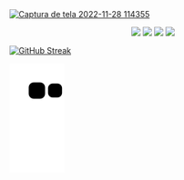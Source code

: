 <a href=""><img width="972" height="330" align="center" alt="Captura de tela 2022-11-28 114355" src="https://user-images.githubusercontent.com/97567643/204306969-fdec3800-334d-491c-b78a-65973f905e52.png"></a>

<div align="center">
  <a href="https://www.instagram.com/bouchra_akl/"><img src="https://img.shields.io/badge/Instagram-E4405F?style=for-the-badge&logo=instagram&logoColor=white"></img></a>
  <a href="https://www.linkedin.com/in/bouchra-akl/"><img src="https://img.shields.io/badge/LinkedIn-0077B5?style=for-the-badge&logo=linkedin&logoColor=white"></img></a>
  <a href="https://twitter.com/AklBouchra"><img src="https://img.shields.io/badge/Twitter-1DA1F2?style=for-the-badge&logo=twitter&logoColor=white"></img></a>
  <a href="mailto:bushraakl1234@gmail.com"><img src="https://img.shields.io/badge/Gmail-D14836?style=for-the-badge&logo=gmail&logoColor=white"></img></a>
</div>

[![GitHub Streak](https://streak-stats.demolab.com?user=bouchraakl&theme=blueberry_duo&hide_border=true&border_radius=5.3&date_format=M%20j%5B%2C%20Y%5D&background=FFFEFE&stroke=AF99FF&ring=FF99B6&sideNums=FF99B6&currStreakLabel=AF99FF&dates=FF99B6&fire=AF99FF&currStreakNum=AF99FF&sideLabels=AF99FF)](https://git.io/streak-stats)


 ![Snake animation](https://github.com/rafaballerini/rafaballerini/blob/output/github-contribution-grid-snake.svg)
 
